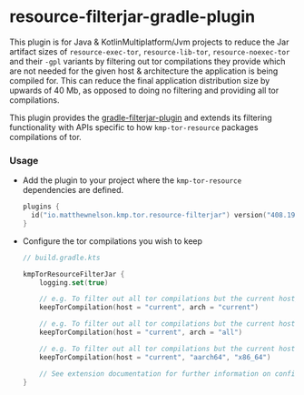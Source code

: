 # resource-filterjar-gradle-plugin

This plugin is for Java & KotlinMultiplatform/Jvm projects to reduce the Jar 
artifact sizes of `resource-exec-tor`, `resource-lib-tor`, `resource-noexec-tor` 
and their `-gpl` variants by filtering out tor compilations they provide which are 
not needed for the given host & architecture the application is being compiled for. 
This can reduce the final application distribution size by upwards of 40 Mb, as opposed 
to doing no filtering and providing all tor compilations. 

This plugin provides the [gradle-filterjar-plugin][url-gradle-filterjar-plugin] and 
extends its filtering functionality with APIs specific to how `kmp-tor-resource` packages 
compilations of tor.

### Usage

<!-- TAG_VERSION -->

- Add the plugin to your project where the `kmp-tor-resource` dependencies are defined.
  ```kotlin
  plugins {
    id("io.matthewnelson.kmp.tor.resource-filterjar") version("408.19.0")
  }
  ```

- Configure the tor compilations you wish to keep
  ```kotlin
  // build.gradle.kts

  kmpTorResourceFilterJar {
      logging.set(true)

      // e.g. To filter out all tor compilations but the current host/architecture
      keepTorCompilation(host = "current", arch = "current")

      // e.g. To filter out all tor compilations but the current host
      keepTorCompilation(host = "current", arch = "all")

      // e.g. To filter out all tor compilations but the current host for arches aarch64 & x86_64
      keepTorCompilation(host = "current", "aarch64", "x86_64")

      // See extension documentation for further information on configurability
  }
  ```

[url-gradle-filterjar-plugin]: https://github.com/05nelsonm/gradle-filterjar-plugin
